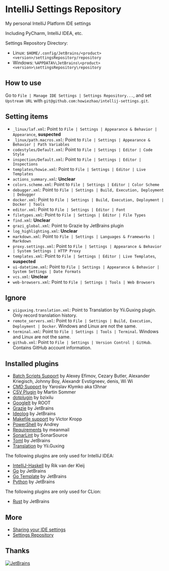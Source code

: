 # IntelliJ Settings Repository

My personal IntelliJ Platform IDE settings

Including PyCharm, IntelliJ IDEA, etc.

Settings Repository Directory:

- Linux: `$HOME/.config/JetBrains/<product><version>/settingsRepository/repository`
- Windows: `%APPDATA%\JetBrains\<product><version>\settingsRepository\repository`

## How to use

Go to `File | Manage IDE Settings | Settings Repository...`, and set `Upstream URL` with `git@github.com:howiezhao/intellij-settings.git`.

## Setting items

- `_linux/laf.xml`: Point to `File | Settings | Appearance & Behavior | Appearance`, **suspected**
- `_linux/path.macros.xml`: Point to `File | Settings | Appearance & Behavior | Path Variables`
- `codestyles/Default.xml`: Point to `File | Settings | Editor | Code Style`
- `inspection/Default.xml`: Point to `File | Settings | Editor | Inspections`
- `templates/howie.xml`: Point to `File | Settings | Editor | Live Templates`
- `actions_summary.xml`: **Unclear**
- `colors.scheme.xml`: Point to `File | Settings | Editor | Color Scheme`
- `debugger.xml`: Point to `File | Settings | Build, Execution, Deployment | Debugger`
- `docker.xml`: Point to `File | Settings | Build, Execution, Deployment | Docker | Tools`
- `editor.xml`: Point to `File | Settings | Editor | Font`
- `filetypes.xml`: Point to `File | Settings | Editor | File Types`
- `find.xml`: **Unclear**
- `grazi_global.xml`: Point to Grazie by JetBrains plugin
- `log_highlighting.xml`: **Unclear**
- `markdown.xml`: Point to `File | Settings | Languages & Frameworks | Markdown`
- `proxy.settings.xml`: Point to `File | Settings | Appearance & Behavior | System Settings | HTTP Proxy`
- `templates.xml`: Point to `File | Settings | Editor | Live Templates`, **suspected**
- `ui-datetime.xml`: Point to `File | Settings | Appearance & Behavior | System Settings | Date Formats`
- `vcs.xml`: **Unclear**
- `web-browsers.xml`: Point to `File | Settings | Tools | Web Browsers`

## Ignore

- `yiiguxing.translation.xml`: Point to Translation by Yii.Guxing plugin. Only record translation history.
- `remote_servers.xml`: Point to `File | Settings | Build, Execution, Deployment | Docker`. Windows and Linux are not the same.
- `terminal.xml`: Point to `File | Settings | Tools | Terminal`. Windows and Linux are not the same.
- `github.xml`: Point to `File | Settings | Version Control | GitHub`. Contains GitHub account information.

## Installed plugins

- [Batch Scripts Support](https://plugins.jetbrains.com/plugin/265-batch-scripts-support/) by Alexey Efimov, Cezary Butler, Alexander Kriegisch, Johnny Boy, Alexandr Evstigneev, denis, Wi Wi
- [CMD Support](https://plugins.jetbrains.com/plugin/5834-cmd-support/) by Yaroslav Klymko aka t3hnar
- [CSV Plugin](https://plugins.jetbrains.com/plugin/10037-csv-plugin/) by Martin Sommer
- [dotplugin](https://plugins.jetbrains.com/plugin/10312-dotplugin/) by bzixilu
- [GoogleIt](https://plugins.jetbrains.com/plugin/7402-googleit/) by ROOT
- [Grazie](https://plugins.jetbrains.com/plugin/12175-grazie/) by JetBrains
- [Ideolog](https://plugins.jetbrains.com/plugin/9746-ideolog/) by JetBrains
- [Makefile support](https://plugins.jetbrains.com/plugin/9333-makefile-support/) by Victor Kropp
- [PowerShell](https://plugins.jetbrains.com/plugin/10249-powershell) by Andrey
- [Requirements](https://plugins.jetbrains.com/plugin/10837-requirements/) by meanmail
- [SonarLint](https://plugins.jetbrains.com/plugin/7973-sonarlint) by SonarSource
- [Toml](https://plugins.jetbrains.com/plugin/8195-toml) by JetBrains
- [Translation](https://plugins.jetbrains.com/plugin/8579-translation/) by Yii.Guxing

The following plugins are only used for IntelliJ IDEA:

- [IntelliJ-Haskell](https://plugins.jetbrains.com/plugin/8258-intellij-haskell/) by Rik van der Kleij
- [Go](https://plugins.jetbrains.com/plugin/9568-go/) by JetBrains
- [Go Template](https://plugins.jetbrains.com/plugin/10581-go-template/) by JetBrains
- [Python](https://plugins.jetbrains.com/plugin/631-python/) by JetBrains

The following plugins are only used for CLion:

- [Rust](https://plugins.jetbrains.com/plugin/8182-rust) by JetBrains

## More

- [Sharing your IDE settings](https://www.jetbrains.com/help/idea/sharing-your-ide-settings.html)
- [Settings Repository](https://www.jetbrains.com/help/idea/settings-tools-settings-repository.html)

## Thanks
[![JetBrains](https://www.jetbrains.com/company/brand/img/logo5.svg)](https://www.jetbrains.com/)
